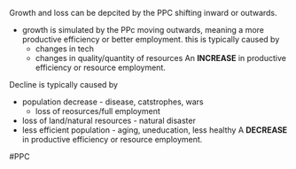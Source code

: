 Growth and loss can be depcited by the PPC shifting inward or outwards.
- growth is simulated by the PPc moving outwards, meaning a more productive efficiency or better employment. this is typically caused by
	- changes in tech
	- changes in quality/quantity of resources
An **INCREASE** in productive efficiency or resource employment.

Decline is typically caused by
- population decrease - disease, catstrophes, wars
	- loss of reosurces/full employment
- loss of land/natural resources - natural disaster
- less efficient population - aging, uneducation, less healthy
A **DECREASE** in productive efficiency or resource employment.

#PPC 